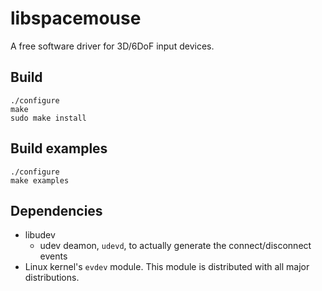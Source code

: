 libspacemouse
==================

A free software driver for 3D/6DoF input devices.

Build
-----

    ./configure
    make
    sudo make install

Build examples
--------------

    ./configure
    make examples

Dependencies
------------

* libudev
    * udev deamon, `udevd`, to actually generate the connect/disconnect events
* Linux kernel's `evdev` module. This module is distributed with all major distributions.
